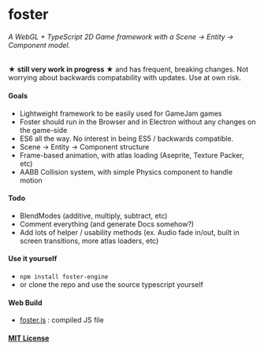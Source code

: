 # foster
###### A WebGL + TypeScript 2D Game framework with a Scene -> Entity -> Component model.

★ **still very work in progress** ★ and has frequent, breaking changes. Not worrying about backwards compatability with updates. Use at own risk.

#### Goals
 - Lightweight framework to be easily used for GameJam games
 - Foster should run in the Browser and in Electron without any changes on the game-side
 - ES6 all the way. No interest in being ES5 / backwards compatible.
 - Scene -> Entity -> Component structure
 - Frame-based animation, with atlas loading (Aseprite, Texture Packer, etc)
 - AABB Collision system, with simple Physics component to handle motion
 
#### Todo
 - BlendModes (additive, multiply, subtract, etc)
 - Comment everything (and generate Docs somehow?)
 - Add lots of helper / usability methods (ex. Audio fade in/out, built in screen transitions, more atlas loaders, etc)
 
#### Use it yourself
 - `npm install foster-engine`
 - or clone the repo and use the source typescript yourself

#### Web Build
 - [foster.js](dist/foster.js) : compiled JS file

#### [MIT License](license.md)
